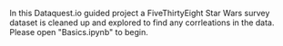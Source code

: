 In this Dataquest.io guided project a FiveThirtyEight Star Wars survey dataset is cleaned up and explored to find any
corrleations in the data. Please open "Basics.ipynb" to begin.

